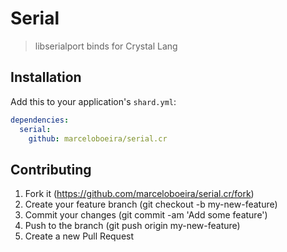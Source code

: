 # Serial
> libserialport binds for Crystal Lang

## Installation

Add this to your application's `shard.yml`:

```yaml
dependencies:
  serial:
    github: marceloboeira/serial.cr
```

## Contributing

1. Fork it (https://github.com/marceloboeira/serial.cr/fork)
2. Create your feature branch (git checkout -b my-new-feature)
3. Commit your changes (git commit -am 'Add some feature')
4. Push to the branch (git push origin my-new-feature)
5. Create a new Pull Request
